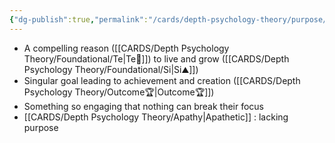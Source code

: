 ```yaml
---
{"dg-publish":true,"permalink":"/cards/depth-psychology-theory/purpose/","created":"2022-12-31T17:44:59.239+01:00","updated":"2023-05-03T18:22:37.285+02:00"}
---
```



- A compelling reason ([[CARDS/Depth Psychology Theory/Foundational/Te\|Te🏹]]) to live and grow ([[CARDS/Depth Psychology Theory/Foundational/Si\|Si⛰️]])
- Singular goal leading to achievement and creation ([[CARDS/Depth Psychology Theory/Outcome🏆\|Outcome🏆]])
- Something so engaging that nothing can break their focus 
- [[CARDS/Depth Psychology Theory/Apathy\|Apathetic]] : lacking purpose 